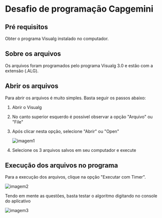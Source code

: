 # Desafio de programação Capgemini

## Pré requisitos
  Obter o programa Visualg instalado no computador.


## Sobre os arquivos
  Os arquivos foram programados pelo programa Visualg 3.0 e estão com a extensão (.ALG).


## Abrir os arquivos
  Para abrir os arquivos é muito simples. Basta seguir os passos abaixo:
1. Abrir o Visualg
2. No canto superior esquerdo é possível observar a opção "Arquivo" ou "File"
3. Após clicar nesta opção, selecione "Abrir" ou "Open"

    ![imagem1](https://github.com/crisTparm/imagens/blob/main/imagem1.png)

4. Selecione os 3 arquivos salvos em seu computador e execute


## Execução dos arquivos no programa
  Para a execução dos arquivos, clique na opção "Executar com Timer".
 
   ![imagem2](https://github.com/crisTparm/imagens/blob/main/imagem2.png)
  
  Tendo em mente as questões, basta testar o algoritmo digitando no console do aplicativo

   ![imagem3](https://github.com/crisTparm/imagens/blob/main/imagem3.png)
